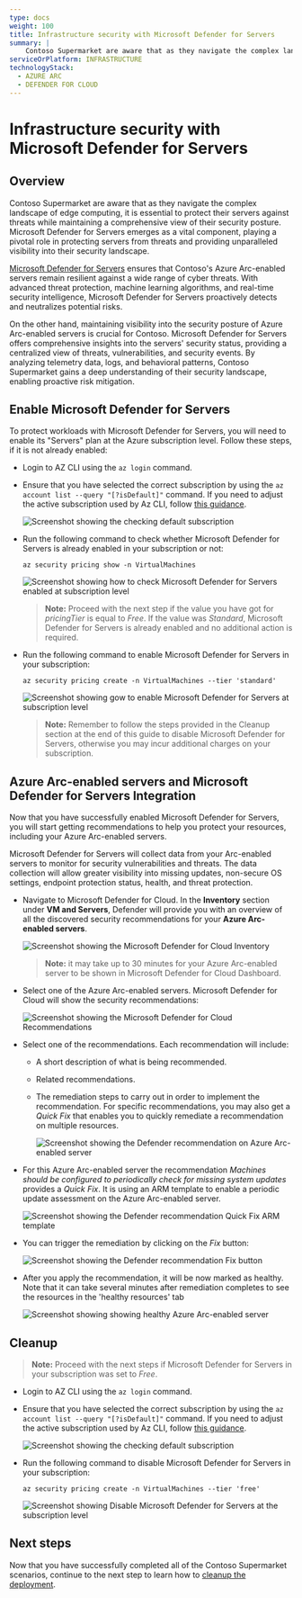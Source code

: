 ```yaml
---
type: docs
weight: 100
title: Infrastructure security with Microsoft Defender for Servers
summary: |
    Contoso Supermarket are aware that as they navigate the complex landscape of edge computing, it is essential to protect their servers against threats while maintaining a comprehensive view of their security posture. Microsoft Defender for Servers emerges as a vital component, playing a pivotal role in protecting servers from threats and providing unparalleled visibility into their security landscape.
serviceOrPlatform: INFRASTRUCTURE
technologyStack:
  - AZURE ARC
  - DEFENDER FOR CLOUD
---
```


# Infrastructure security with Microsoft Defender for Servers

## Overview

Contoso Supermarket are aware that as they navigate the complex landscape of edge computing, it is essential to protect their servers against threats while maintaining a comprehensive view of their security posture. Microsoft Defender for Servers emerges as a vital component, playing a pivotal role in protecting servers from threats and providing unparalleled visibility into their security landscape.

[Microsoft Defender for Servers](https://learn.microsoft.com/azure/defender-for-cloud/plan-defender-for-servers) ensures that Contoso's Azure Arc-enabled servers remain resilient against a wide range of cyber threats. With advanced threat protection, machine learning algorithms, and real-time security intelligence, Microsoft Defender for Servers proactively detects and neutralizes potential risks.

On the other hand, maintaining visibility into the security posture of Azure Arc-enabled servers is crucial for Contoso. Microsoft Defender for Servers offers comprehensive insights into the servers' security status, providing a centralized view of threats, vulnerabilities, and security events. By analyzing telemetry data, logs, and behavioral patterns, Contoso Supermarket gains a deep understanding of their security landscape, enabling proactive risk mitigation.

## Enable Microsoft Defender for Servers

To protect workloads with Microsoft Defender for Servers, you will need to enable its "Servers" plan at the Azure subscription level. Follow these steps, if it is not already enabled:

- Login to AZ CLI using the ```az login``` command.

- Ensure that you have selected the correct subscription by using the ```az account list --query "[?isDefault]"``` command. If you need to adjust the active subscription used by Az CLI, follow [this guidance](https://docs.microsoft.com/cli/azure/manage-azure-subscriptions-azure-cli#change-the-active-subscription).

    ![Screenshot showing the checking default subscription](./img/check_default_subscription.png)

- Run the following command to check whether Microsoft Defender for Servers is already enabled in your subscription or not:

    ```shell
    az security pricing show -n VirtualMachines
    ```

    ![Screenshot showing how to check Microsoft Defender for Servers enabled at subscription level](./img/check_defender_for_servers.png)

    > **Note:** Proceed with the next step if the value you have got for _pricingTier_ is equal to _Free_. If the value was _Standard_, Microsoft Defender for Servers is already enabled and no additional action is required.

- Run the following command to enable Microsoft Defender for Servers in your subscription:

    ```shell
    az security pricing create -n VirtualMachines --tier 'standard'
    ```

    ![Screenshot showing gow to enable Microsoft Defender for Servers at subscription level](./img/enable_defender_for_servers.png)

    > **Note:** Remember to follow the steps provided in the Cleanup section at the end of this guide to disable Microsoft Defender for Servers, otherwise you may incur additional charges on your subscription.

## Azure Arc-enabled servers and Microsoft Defender for Servers Integration

Now that you have successfully enabled Microsoft Defender for Servers, you will start getting recommendations to help you protect your resources, including your Azure Arc-enabled servers.

Microsoft Defender for Servers will collect data from your Arc-enabled servers to monitor for security vulnerabilities and threats. The data collection will allow greater visibility into missing updates, non-secure OS settings, endpoint protection status, health, and threat protection.

- Navigate to Microsoft Defender for Cloud. In the __Inventory__ section under __VM and Servers__, Defender will provide you with an overview of all the discovered security recommendations for your __Azure Arc-enabled servers__.

    ![Screenshot showing the Microsoft Defender for Cloud Inventory](./img/inventory_defender_for_servers.png)

    > **Note:** it may take up to 30 minutes for your Azure Arc-enabled server to be shown in Microsoft Defender for Cloud Dashboard.

- Select one of the Azure Arc-enabled servers. Microsoft Defender for Cloud will show the security recommendations:

    ![Screenshot showing the Microsoft Defender for Cloud Recommendations](./img/recommendations_defender_for_servers.png)

- Select one of the recommendations. Each recommendation will include:
  - A short description of what is being recommended.
  - Related recommendations.
  - The remediation steps to carry out in order to implement the recommendation. For specific recommendations, you may also get a _Quick Fix_ that enables you to quickly remediate a recommendation on multiple resources.

    ![Screenshot showing the Defender recommendation on Azure Arc-enabled server](./img/recommendation_arc_server_defender_for_servers.png)

- For this Azure Arc-enabled server the recommendation _Machines should be configured to periodically check for missing system updates_ provides a _Quick Fix_. It is using an ARM template to enable a periodic update assessment on the Azure Arc-enabled server.

    ![Screenshot showing the Defender recommendation Quick Fix ARM template](./img/recommendation_quickfix_defender_for_servers.png)

- You can trigger the remediation by clicking on the _Fix_ button:  

    ![Screenshot showing the Defender recommendation Fix button](./img/recommendation_fixbutton_defender_for_servers.png)

- After you apply the recommendation, it will be now marked as healthy. Note that it can take several minutes after remediation completes to see the resources in the 'healthy resources' tab

    ![Screenshot showing showing healthy Azure Arc-enabled server](./img/recommendation_healthy_defender_for_servers.png)

## Cleanup

> **Note:** Proceed with the next steps if Microsoft Defender for Servers in your subscription was set to _Free_.

- Login to AZ CLI using the ```az login``` command.

- Ensure that you have selected the correct subscription by using the ```az account list --query "[?isDefault]"``` command. If you need to adjust the active subscription used by Az CLI, follow [this guidance](https://docs.microsoft.com/cli/azure/manage-azure-subscriptions-azure-cli#change-the-active-subscription).

    ![Screenshot showing the checking default subscription](./img/check_default_subscription.png)

- Run the following command to disable Microsoft Defender for Servers in your subscription:

    ```shell
    az security pricing create -n VirtualMachines --tier 'free'
    ```

    ![Screenshot showing Disable Microsoft Defender for Servers at the subscription level](./img/disable_defender_for_servers.png)

## Next steps

Now that you have successfully completed all of the Contoso Supermarket scenarios, continue to the next step to learn how to [cleanup the deployment](/azure_jumpstart_ag/contoso_supermarket/cleanup/).
